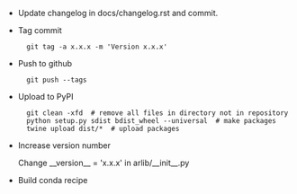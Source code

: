 * Update changelog in docs/changelog.rst and commit.

* Tag commit

        git tag -a x.x.x -m 'Version x.x.x'

* Push to github

        git push --tags

* Upload to PyPI

        git clean -xfd  # remove all files in directory not in repository
        python setup.py sdist bdist_wheel --universal  # make packages
        twine upload dist/*  # upload packages

* Increase version number

    Change \_\_version\_\_ = 'x.x.x' in arlib/\_\_init\_\_.py
    
* Build conda recipe
